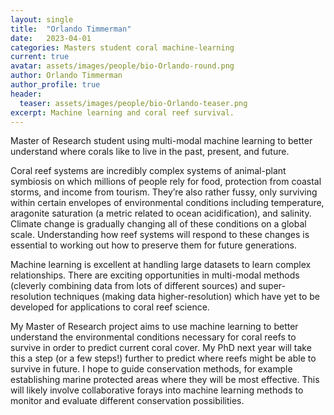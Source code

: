 ```yaml
---
layout: single
title:  "Orlando Timmerman"
date:   2023-04-01
categories: Masters student coral machine-learning
current: true
avatar: assets/images/people/bio-Orlando-round.png
author: Orlando Timmerman
author_profile: true
header:
  teaser: assets/images/people/bio-Orlando-teaser.png
excerpt: Machine learning and coral reef survival.
---
```


Master of Research student using multi-modal machine learning to better understand where corals like to live in the past, present, and future.

Coral reef systems are incredibly complex systems of animal-plant symbiosis on which millions of people rely for food, protection from coastal storms, and income from tourism. They’re also rather fussy, only surviving within certain envelopes of environmental conditions including temperature, aragonite saturation (a metric related to ocean acidification), and salinity. Climate change is gradually changing all of these conditions on a global scale. Understanding how reef systems will respond to these changes is essential to working out how to preserve them for future generations.

Machine learning is excellent at handling large datasets to learn complex relationships. There are exciting opportunities in multi-modal methods (cleverly combining data from lots of different sources) and super-resolution techniques (making data higher-resolution) which have yet to be developed for applications to coral reef science.

My Master of Research project aims to use machine learning to better understand the environmental conditions necessary for coral reefs to survive in order to predict current coral cover. My PhD next year will take this a step (or a few steps!) further to predict where reefs might be able to survive in future. I hope to guide conservation methods, for example establishing marine protected areas where they will be most effective. This will likely involve collaborative forays into machine learning methods to monitor and evaluate different conservation possibilities.
